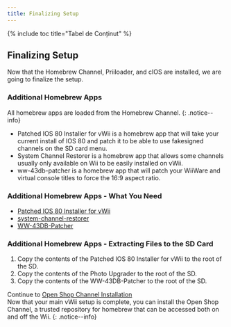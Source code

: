 ```yaml
---
title: Finalizing Setup
---
```


{% include toc title="Tabel de Conținut" %}

## Finalizing Setup

Now that the Homebrew Channel, Priiloader, and cIOS are installed, we are going to finalize the setup.

### Additional Homebrew Apps

All homebrew apps are loaded from the Homebrew Channel.
{: .notice--info}

- Patched IOS 80 Installer for vWii is a homebrew app that will take your current install of IOS 80 and patch it to be able to use fakesigned channels on the SD card menu.
- System Channel Restorer is a homebrew app that allows some channels usually only available on Wii to be easily installed on vWii.
- ww-43db-patcher is a homebrew app that will patch your WiiWare and virtual console titles to force the 16:9 aspect ratio.

### Additional Homebrew Apps - What You Need

- [Patched IOS 80 Installer for vWii](https://oscwii.org/library/app/Patched_IOS80_Installer_for_vWii)
- [system-channel-restorer](https://oscwii.org/library/app/system-channel-restorer)
- [WW-43DB-Patcher](https://oscwii.org/library/app/ww-43db-patcher)

### Additional Homebrew Apps - Extracting Files to the SD Card

1. Copy the contents of the Patched IOS 80 Installer for vWii to the root of the SD.
2. Copy the contents of the Photo Upgrader to the root of the SD.
3. Copy the contents of the WW-43DB-Patcher to the root of the SD.

Continue to [Open Shop Channel Installation](osc) <br>
Now that your main vWii setup is complete, you can install the Open Shop Channel, a trusted repository for homebrew that can be accessed both on and off the Wii.
{: .notice--info}
